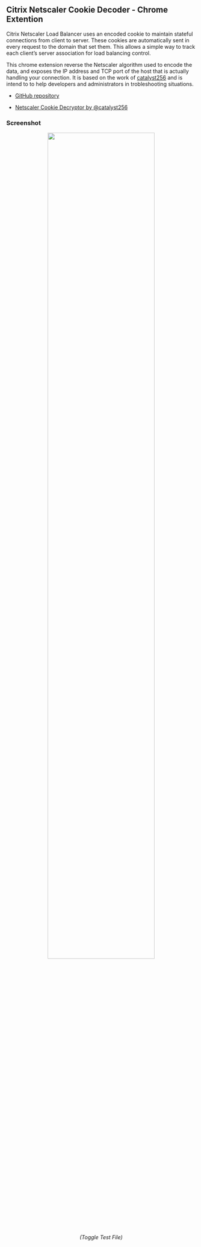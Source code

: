 ## Citrix Netscaler Cookie Decoder - Chrome Extention
Citrix Netscaler Load Balancer uses an encoded cookie to maintain stateful connections from client to server. These cookies are automatically sent in every request to the domain that set them. This allows a simple way to track each client’s server association for load balancing control.

This chrome extension reverse the Netscaler algorithm used to encode the data, and exposes the IP address and TCP port of the host that is actually handling your connection. It is based on the work of [catalyst256][catalyst256link] and is intend to to help developers and administrators in trobleshooting situations. 

* [GitHub repository][link2]

* [Netscaler Cookie Decryptor by @catalyst256][link1]

### Screenshot
<p align=center>
<img src="images/screenshot.png" width=75%>
<br/><em>(Toggle Test File)</em></p>

[link1]: <https://github.com/catalyst256/Netscaler-Cookie-Decryptor>
[link2]: <https://github.com/joaofelipes/netscaler-cookie-decoder>
 [catalyst256link]: <https://github.com/catalyst256/Netscaler-Cookie-Decryptor/commits?author=catalyst256>